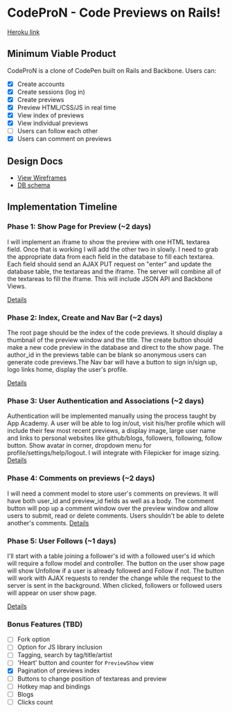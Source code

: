 # CodeProN - Code Previews on Rails!

[Heroku link][heroku]

[heroku]: http://codepron.herokuapp.com

## Minimum Viable Product
CodeProN is a clone of CodePen built on Rails and Backbone. Users can:

- [X] Create accounts
- [X] Create sessions (log in)
- [X] Create previews
- [X] Preview HTML/CSS/JS in real time
- [X] View index of previews
- [X] View individual previews
- [ ] Users can follow each other
- [X] Users can comment on previews

## Design Docs
* [View Wireframes][views]
* [DB schema][schema]

[views]: ./docs/views.md
[schema]: ./docs/schema.md

## Implementation Timeline

### Phase 1: Show Page for Preview (~2 days)
I will implement an iframe to show the preview with one HTML textarea field.
Once that is working I will add the other two in slowly. I need to grab the
appropriate data from each field in the database to fill each textarea. Each
field should send an AJAX PUT request on "enter" and update the database table,
the textareas and the iframe. The server will combine all of the textareas to
fill the iframe. This will include JSON API and Backbone Views.

[Details][phase-one]

### Phase 2: Index, Create and Nav Bar (~2 days)
The root page should be the index of the code previews. It should display a
thumbnail of the preview window and the title. The create button should make
a new code preview in the database and direct to the show page. The author_id
in the previews table can be blank so anonymous users can generate code
previews.The Nav bar will have a button to sign in/sign up, logo links home,
display the user's profile.

[Details][phase-two]

### Phase 3: User Authentication and Associations (~2 days)
Authentication will be implemented manually using the process taught by App
Academy. A user will be able to log in/out, visit his/her profile which will
include their few most recent previews, a display image, large user name and
links to personal websites like github/blogs, followers, following, follow
button. Show avatar in corner, dropdown menu for profile/settings/help/logout.
I will integrate with Filepicker for image sizing.
[Details][phase-three]

### Phase 4: Comments on previews (~2 days)
I will need a comment model to store user's comments on previews. It will have
both user_id and preview_id fields as well as a body. The comment button will
pop up a comment window over the preview window and allow users to submit, read
or delete comments. Users shouldn't be able to delete another's comments.
[Details][phase-four]


### Phase 5: User Follows (~1 days)
I'll start with a table joining a follower's id with a followed user's id which
will require a follow model and controller. The button on the user show
page will show Unfollow if a user is already followed and Follow if not. The
button will work with AJAX requests to render the change while the request to
the server is sent in the background. When clicked, followers or followed users
will appear on user show page.

[Details][phase-five]

### Bonus Features (TBD)
- [ ] Fork option
- [ ] Option for JS library inclusion
- [ ] Tagging, search by tag/title/artist
- [ ] 'Heart' button and counter for `PreviewShow` view
- [X] Pagination of previews index
- [ ] Buttons to change position of textareas and preview
- [ ] Hotkey map and bindings
- [ ] Blogs
- [ ] Clicks count

[phase-one]: ./docs/phases/phase1.md
[phase-two]: ./docs/phases/phase2.md
[phase-three]: ./docs/phases/phase3.md
[phase-four]: ./docs/phases/phase4.md
[phase-five]: ./docs/phases/phase5.md
